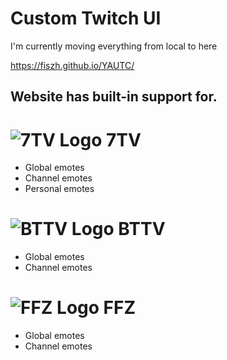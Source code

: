 # Custom Twitch UI
I'm currently moving everything from local to here

https://fiszh.github.io/YAUTC/

## Website has built-in support for.

# ![7TV Logo](https://7tv.app/favicon.ico) 7TV

- Global emotes
- Channel emotes
- Personal emotes

# ![BTTV Logo](https://betterttv.com/favicon.png) BTTV

- Global emotes
- Channel emotes

# ![FFZ Logo](https://www.frankerfacez.com/static/images/favicon-32.png) FFZ

- Global emotes
- Channel emotes
